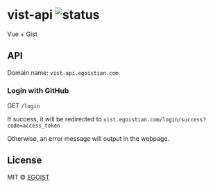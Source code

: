 # vist-api ![status](https://img.shields.io/badge/status-finished-green.svg)

Vue + Gist 

## API

Domain name: `vist-api.egoistian.com`

### Login with GitHub

GET `/login`

If success, it will be redirected to `vist.egoistian.com/login/success?code=access_token`

Otherwise, an error message will output in the webpage.

## License

MIT &copy; [EGOIST](https://github.com/egoist)
